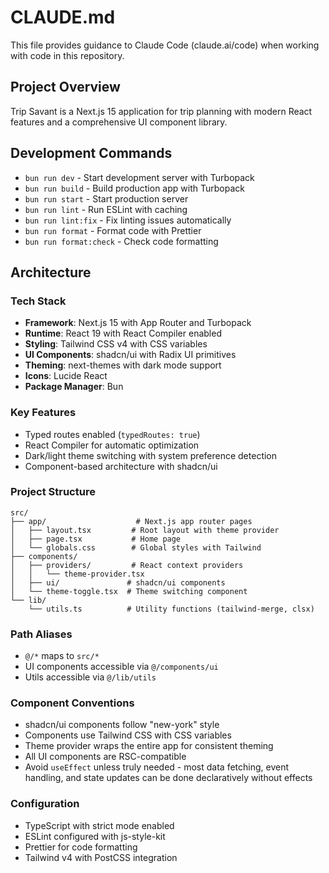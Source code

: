 # CLAUDE.md

This file provides guidance to Claude Code (claude.ai/code) when working with code in this repository.

## Project Overview

Trip Savant is a Next.js 15 application for trip planning with modern React features and a comprehensive UI component library.

## Development Commands

- `bun run dev` - Start development server with Turbopack
- `bun run build` - Build production app with Turbopack  
- `bun run start` - Start production server
- `bun run lint` - Run ESLint with caching
- `bun run lint:fix` - Fix linting issues automatically
- `bun run format` - Format code with Prettier
- `bun run format:check` - Check code formatting

## Architecture

### Tech Stack
- **Framework**: Next.js 15 with App Router and Turbopack
- **Runtime**: React 19 with React Compiler enabled
- **Styling**: Tailwind CSS v4 with CSS variables
- **UI Components**: shadcn/ui with Radix UI primitives
- **Theming**: next-themes with dark mode support
- **Icons**: Lucide React
- **Package Manager**: Bun

### Key Features
- Typed routes enabled (`typedRoutes: true`)
- React Compiler for automatic optimization
- Dark/light theme switching with system preference detection
- Component-based architecture with shadcn/ui

### Project Structure
```
src/
├── app/                    # Next.js app router pages
│   ├── layout.tsx         # Root layout with theme provider
│   ├── page.tsx           # Home page
│   └── globals.css        # Global styles with Tailwind
├── components/
│   ├── providers/         # React context providers
│   │   └── theme-provider.tsx
│   ├── ui/               # shadcn/ui components
│   └── theme-toggle.tsx  # Theme switching component
└── lib/
    └── utils.ts          # Utility functions (tailwind-merge, clsx)
```

### Path Aliases
- `@/*` maps to `src/*`
- UI components accessible via `@/components/ui`
- Utils accessible via `@/lib/utils`

### Component Conventions
- shadcn/ui components follow "new-york" style
- Components use Tailwind CSS with CSS variables
- Theme provider wraps the entire app for consistent theming
- All UI components are RSC-compatible
- Avoid `useEffect` unless truly needed - most data fetching, event handling, and state updates can be done declaratively without effects

### Configuration
- TypeScript with strict mode enabled
- ESLint configured with js-style-kit
- Prettier for code formatting
- Tailwind v4 with PostCSS integration